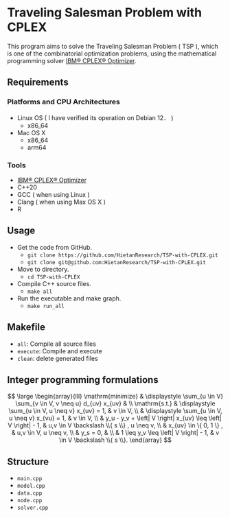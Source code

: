 # Traveling Salesman Problem with CPLEX

This program aims to solve the Traveling Salesman Problem ( TSP ), which is one of the combinatorial optimization problems, using the mathematical programming solver [IBM® CPLEX® Optimizer](https://www.ibm.com/products/ilog-cplex-optimization-studio/cplex-optimizer).

## Requirements

### Platforms and CPU Architectures
* Linux OS ( I have verified its operation on Debian 12． )
	* x86_64
* Mac OS X
	* x86_64
	* arm64

### Tools

* [IBM® CPLEX® Optimizer](https://www.ibm.com/products/ilog-cplex-optimization-studio/cplex-optimizer)
* C++20
* GCC ( when using Linux )
* Clang ( when using Max OS X )
* R

## Usage

* Get the code from GitHub.
	* `git clone https://github.com/HietanResearch/TSP-with-CPLEX.git`
	* `git clone git@github.com:HietanResearch/TSP-with-CPLEX.git`
* Move to directory.
	* `cd TSP-with-CPLEX`
* Compile C++ source files.
	* `make all`
* Run the executable and make graph.
	* `make run_all`

## Makefile

* `all`: Compile all source files
* `execute`: Compile and execute
* `clean`: delete generated files

## Integer programming formulations

$$
	\large
	\begin{array}{lll}
		\mathrm{minimize}	& \displaystyle \sum_{u \in V} \sum_{v \in V, v \neq u} d_{uv} x_{uv}	& 																						\\
		\mathrm{s.t.}    	& \displaystyle \sum_{u \in V, u \neq v} x_{uv} = 1,									& v \in V,																		\\
											& \displaystyle \sum_{u \in V, u \neq v} x_{vu} = 1,									& v \in V,																		\\
											& y_u - y_v + \left| V \right| x_{uv} \leq \left| V \right| - 1,			& u,v \in V \backslash \\{ s \\} , u \neq v,	\\
											& x_{uv} \in \{ 0, 1 \} ,																							& u,v \in V, u \neq v,												\\
											& y_s = 0, 																														& 																						\\
											& 1 \leq y_v \leq \left| V \right| - 1,																						& v \in V \backslash \\{ s \\}.							
	\end{array}
$$

## Structure

* `main.cpp`
* `model.cpp`
* `data.cpp`
* `node.cpp`
* `solver.cpp`
